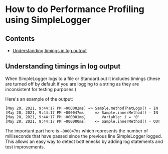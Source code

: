 <a id="top"></a>

# How to do Performance Profiling using SimpleLogger

<!-- toc -->
## Contents

  * [Understanding timings in log output](#understanding-timings-in-log-output)<!-- endToc -->

## Understanding timings in log output
When SimpleLogger logs to a file or Standard.out it includes timings (these are turned off by default if you are logging
to a string as they are inconsistent for testing purposes.)

Here's an example of the output:
```.text
[May 20, 2021, 9:44:17 PM ~000002ms] => Sample.methodThatLogs() - IN
[May 20, 2021, 9:44:17 PM ~000047ms]    => Sample.innerMethod() - IN
[May 20, 2021, 9:44:17 PM ~000001ms]       Variable: i = '0'
[May 20, 2021, 9:44:17 PM ~000000ms]    <= Sample.innerMethod() - OUT
```
The important part here is `~000047ms` which represents the number of milliseconds that have passed since the previous line SimpleLogger 
 logged. This allows an easy way to detect bottlenecks by adding log statements and test improvements.
